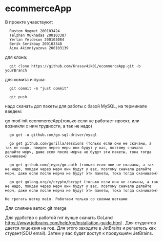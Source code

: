 # ecommerceApp
  В проекте учавствуют:
    
      Rustem Nygmet 200103424
      Telzhan Mukhadas 200103387
      Yerlan Yeldesov 200103084
      Berik Serikbay 200103348
      Aina Akimniyazova 200103139
      
      
  для клона:
  
      git clone https://github.com/Krasav4ik01/ecommerceApp.git -b yourBranch
  
  для комита и пуша:

      git commit -m "just commit"

      git push

  
  надо скачать доп пакеты для работы с базой MySQL, 
  на терминале введем:
  
  go mod init ecommerceApp(только если не работает проект, или возникли с ним трудности, а так не надо)
  
      go get -u github.com/go-sql-driver/mysql 
  
      go get github.com/gorilla/sessions (только если они не скачаны, а так не надо, поидеи через мерч они будут у вас, поэтому сначала делайте мерч, даже если после мерча не будут эти пакеты, тока тогда скачиваем)
  
      go get github.com/jeypc/go-auth (только если они не скачаны, а так не надо, поидеи через мерч они будут у вас, поэтому сначала делайте мерч, даже если после мерча не будут эти пакеты, тока тогда скачиваем)
  
      go get golang.org/x/crypto/bcrypt (только если они не скачаны, а так не надо, поидеи через мерч они будут у вас, поэтому сначала делайте мерч, даже если после мерча не будут эти пакеты, тока тогда скачиваем)

    Не трогать ветку main. Работаем только со своими ветками
    
    
 Для слияние веток: 
        git merge
    
    
   Для удобство с работой гит лучше скачать GoLand https://www.jetbrains.com/help/go/installation-guide.html
   . Для студентов дается лицензия на год. Для этого заходите в JetBrains и регаетесь как студент(SDU email). Затем у вас будет доступ к продукциям JetBrains.
